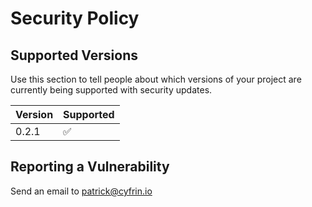 # Security Policy

## Supported Versions

Use this section to tell people about which versions of your project are
currently being supported with security updates.

| Version | Supported          |
| ------- | ------------------ |
| 0.2.1   | :white_check_mark: |

## Reporting a Vulnerability

Send an email to patrick@cyfrin.io
